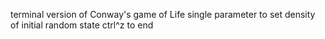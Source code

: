 terminal version of Conway's game of Life
single parameter to set density of initial random state
ctrl^z to end 
